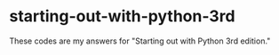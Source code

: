 # starting-out-with-python-3rd
These codes are my answers for "Starting out with Python 3rd edition."
